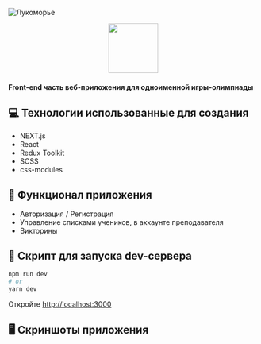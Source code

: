 ![Лукоморье](https://user-images.githubusercontent.com/79412122/210277845-2fe1ea04-c1a9-4c67-b8d6-4ac3c6658956.png)

<p align="center">
  <img width="100" height="100" src="[http://www.fillmurray.com/460/300](https://user-images.githubusercontent.com/79412122/210277845-2fe1ea04-c1a9-4c67-b8d6-4ac3c6658956.png)">
</p>

#### Front-end часть веб-приложения для одноименной игры-олимпиады

## 💻 Технологии использованные для создания

* NEXT.js
* React
* Redux Toolkit
* SCSS
* css-modules

## 🚀 Функционал приложения

* Авторизация / Регистрация
* Управление списками учеников, в аккаунте преподавателя
* Викторины

## 🤖 Скрипт для запуска dev-сервера

```bash
npm run dev
# or
yarn dev
```

Откройте [http://localhost:3000](http://localhost:3000)

## 🖥️ Скриншоты приложения
